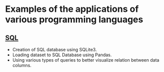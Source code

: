 # Examples of the applications of various programming languages

## [SQL](/projects/Load_and_Query_db.ipynb)
- Creation of SQL database using SQLite3.
- Loading dataset to SQL Database using Pandas.
- Using various types of queries to better visualize relation between data columns.
